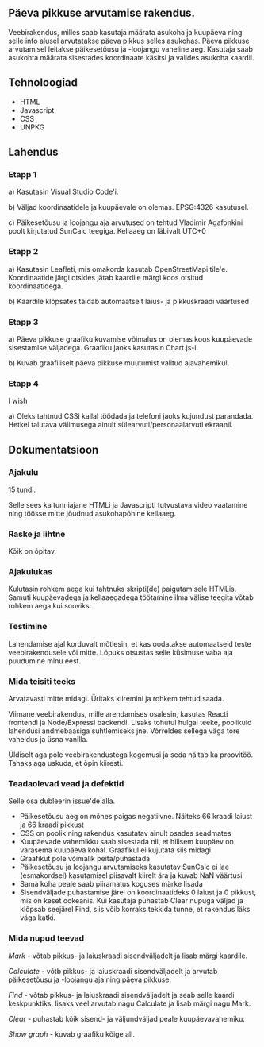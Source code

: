 ## Päeva pikkuse arvutamise rakendus.

Veebirakendus, milles saab kasutaja määrata asukoha ja kuupäeva ning selle info alusel arvutatakse päeva pikkus selles asukohas. Päeva pikkuse arvutamisel leitakse päikesetõusu ja -loojangu vaheline aeg. Kasutaja saab asukohta määrata sisestades koordinaate käsitsi ja valides asukoha kaardil. 

## Tehnoloogiad

* HTML
* Javascript
* CSS
* UNPKG

## Lahendus

### Etapp 1

a) Kasutasin Visual Studio Code'i.

b) Väljad koordinaatidele ja kuupäevale on olemas. EPSG:4326 kasutusel.

c) Päikesetõusu ja loojangu aja arvutused on tehtud Vladimir Agafonkini poolt kirjutatud SunCalc teegiga. Kellaaeg on läbivalt UTC+0

### Etapp 2

a) Kasutasin Leafleti, mis omakorda kasutab OpenStreetMapi tile'e. Koordinaatide järgi otsides jätab kaardile märgi koos otsitud koordinaatidega.

b) Kaardile klõpsates täidab automaatselt laius- ja pikkuskraadi väärtused

### Etapp 3

a) Päeva pikkuse graafiku kuvamise võimalus on olemas koos kuupäevade sisestamise väljadega. Graafiku jaoks kasutasin Chart.js-i. 

b) Kuvab graafiliselt päeva pikkuse muutumist valitud ajavahemikul.

### Etapp 4

I wish

a) Oleks tahtnud CSSi kallal töödada ja telefoni jaoks kujundust parandada. Hetkel talutava välimusega ainult sülearvuti/personaalarvuti ekraanil.

## Dokumentatsioon

### Ajakulu

15 tundi.

Selle sees ka tunniajane HTMLi ja Javascripti tutvustava video vaatamine ning töösse mitte jõudnud asukohapõhine kellaaeg.

### Raske ja lihtne

Kõik on õpitav.

### Ajakulukas

Kulutasin rohkem aega kui tahtnuks skripti(de) paigutamisele HTMLis. Samuti kuupäevadega ja kellaaegadega töötamine ilma välise teegita võtab rohkem aega kui sooviks.

### Testimine

Lahendamise ajal korduvalt mõtlesin, et kas oodatakse automaatseid teste veebirakendusele või mitte. Lõpuks otsustas selle küsimuse vaba aja puudumine minu eest.

### Mida teisiti teeks

Arvatavasti mitte midagi. Üritaks kiiremini ja rohkem tehtud saada. 

Viimane veebirakendus, mille arendamises osalesin, kasutas Reacti frontendi ja Node/Expressi backendi. Lisaks tohutul hulgal teeke, poolikuid lahendusi andmebaasiga suhtlemiseks jne. Võrreldes sellega väga tore vaheldus ja üsna vanilla.

Üldiselt aga pole veebirakendustega kogemusi ja seda näitab ka proovitöö. Tahaks aga uskuda, et õpin kiiresti.

### Teadaolevad vead ja defektid

Selle osa dubleerin issue'de alla.

* Päikesetõusu aeg on mõnes paigas negatiivne. Näiteks 66 kraadi laiust ja 66 kraadi pikkust
* CSS on poolik ning rakendus kasutatav ainult osades seadmates
* Kuupäevade vahemikku saab sisestada nii, et hilisem kuupäev on varasema kuupäeva kohal. Graafikul ei kujutata siis midagi.
* Graafikut pole võimalik peita/puhastada
* Päikesetõusu ja loojangu arvutamiseks kasutatav SunCalc ei lae (esmakordsel) kasutamisel piisavalt kiirelt ära ja kuvab NaN väärtusi
* Sama koha peale saab piiramatus koguses märke lisada
* Sisendväljade puhastamise järel on koordinaatideks 0 laiust ja 0 pikkust, mis on keset ookeanis. Kui kasutaja puhastab Clear nupuga väljad ja klõpsab seejärel Find, siis võib korraks tekkida tunne, et rakendus läks väga katki.

### Mida nupud teevad

*Mark* - võtab pikkus- ja laiuskraadi sisendväljadelt ja lisab märgi kaardile.

*Calculate* - võtb pikkus- ja laiuskraadi sisendväljadelt ja arvutab päikesetõusu ja -loojangu aja ning päeva pikkuse.

*Find* - võtab pikkus- ja laiuskraadi sisendväljadelt ja seab selle kaardi keskpunktiks, lisaks veel arvutab nagu Calculate ja lisab märgi nagu Mark.

*Clear* - puhastab kõik sisend- ja väljundväljad peale kuupäevavahemiku.

*Show graph* - kuvab graafiku kõige all.

